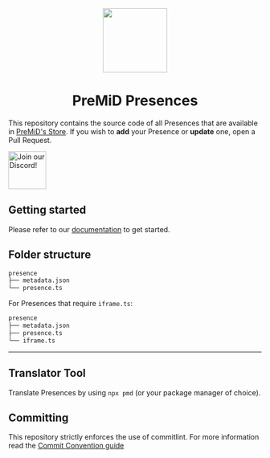 <div align="center">
    <img src="https://avatars3.githubusercontent.com/u/46326568?s=400&amp;u=15e4a4988014780288d30ffb969fd1569fec23e6&amp;v=4" width="128px" style="max-width:100%;">
    <h1>PreMiD Presences</h1>
</div>

This repository contains the source code of all Presences that are available in [PreMiD's Store](https://premid.app/store). If you wish to **add** your Presence or **update** one, open a Pull Request.

<div align="left">
    <a target="_blank" href="https://discord.premid.app/" title="Join our Discord!">
        <img  src="https://discordapp.com/api/guilds/493130730549805057/widget.png?style=banner2" height="75px" draggable="false" alt="Join our Discord!">
    </a>
</div>

## Getting started

Please refer to our [documentation](https://docs.premid.app/dev/presence) to get started.

## Folder structure

```bash
presence
├── metadata.json
└── presence.ts
```

For Presences that require `iframe.ts`:

```bash
presence
├── metadata.json
├── presence.ts
└── iframe.ts
```

---

## Translator Tool
Translate Presences by using `npx pmd` (or your package manager of choice).
## Committing

This repository strictly enforces the use of commitlint. For more information read the [Commit Convention guide](./.github/COMMIT_CONVENTION.md)
